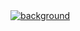 <!--
# Hi there 👋
-->

<a href="https://francomg.com" target="_blank">
  <img src="https://media-exp1.licdn.com/dms/image/C4D16AQGctU70_pxMNw/profile-displaybackgroundimage-shrink_200_800/0/1613624944909?e=1631750400&v=beta&t=39hZ34PbXRP3KoQqIxUoVobuoTQeYni_ZPD_90ik4GQ" alt="background"></img>
</a>

<!--

<p align="center" width="100%">
  <img width="500px" src="https://github-readme-streak-stats.herokuapp.com/?user=francoMG"> 
</p>

- 🔭 I’m currently working on: [francomg.com](https://francomg.com)

Here are some ideas to get you started:

- 🌱 I’m currently learning ...
- 👯 I’m looking to collaborate on ...
- 🤔 I’m looking for help with ...
- 💬 Ask me about ...
- 📫 How to reach me: ...
- 😄 Pronouns: ...
- ⚡ Fun fact: ...
-->
